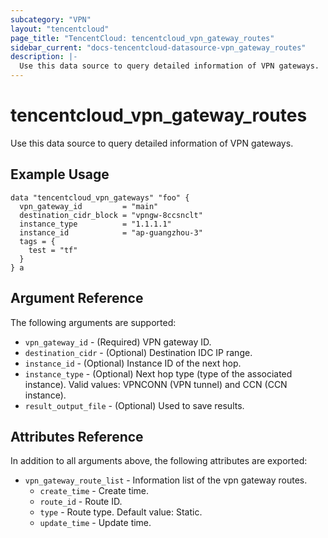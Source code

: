 ```yaml
---
subcategory: "VPN"
layout: "tencentcloud"
page_title: "TencentCloud: tencentcloud_vpn_gateway_routes"
sidebar_current: "docs-tencentcloud-datasource-vpn_gateway_routes"
description: |-
  Use this data source to query detailed information of VPN gateways.
---
```


# tencentcloud_vpn_gateway_routes

Use this data source to query detailed information of VPN gateways.

## Example Usage

```hcl
data "tencentcloud_vpn_gateways" "foo" {
  vpn_gateway_id         = "main"
  destination_cidr_block = "vpngw-8ccsnclt"
  instance_type          = "1.1.1.1"
  instance_id            = "ap-guangzhou-3"
  tags = {
    test = "tf"
  }
} a
```

## Argument Reference

The following arguments are supported:

* `vpn_gateway_id` - (Required) VPN gateway ID.
* `destination_cidr` - (Optional) Destination IDC IP range.
* `instance_id` - (Optional) Instance ID of the next hop.
* `instance_type` - (Optional) Next hop type (type of the associated instance). Valid values: VPNCONN (VPN tunnel) and CCN (CCN instance).
* `result_output_file` - (Optional) Used to save results.

## Attributes Reference

In addition to all arguments above, the following attributes are exported:

* `vpn_gateway_route_list` - Information list of the vpn gateway routes.
  * `create_time` - Create time.
  * `route_id` - Route ID.
  * `type` - Route type. Default value: Static.
  * `update_time` - Update time.



